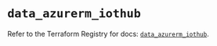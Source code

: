 # `data_azurerm_iothub`

Refer to the Terraform Registry for docs: [`data_azurerm_iothub`](https://registry.terraform.io/providers/hashicorp/azurerm/4.0.1/docs/data-sources/iothub).
